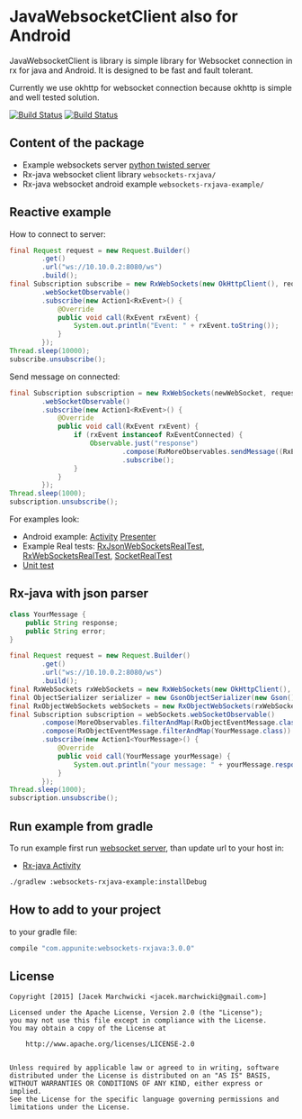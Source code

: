 # JavaWebsocketClient also for Android
JavaWebsocketClient is library is simple library for Websocket connection in rx for java and Android.
It is designed to be fast and fault tolerant.

Currently we use okhttp for websocket connection because okhttp is simple and well tested solution.

[![Build Status](https://travis-ci.org/jacek-marchwicki/JavaWebsocketClient.svg?branch=master)](https://travis-ci.org/jacek-marchwicki/JavaWebsocketClient)
[![Build Status](https://gitlab-ci.appunite.net/projects/33/status.png?ref=master)](https://gitlab-ci.appunite.net/projects/33?ref=master)

## Content of the package

* Example websockets server [python twisted server](websockets-server/README.md)
* Rx-java websocket client library `websockets-rxjava/`
* Rx-java websocket android example `websockets-rxjava-example/`

## Reactive example

How to connect to server:

```java
final Request request = new Request.Builder()
        .get()
        .url("ws://10.10.0.2:8080/ws")
        .build();
final Subscription subscribe = new RxWebSockets(new OkHttpClient(), request)
        .webSocketObservable()
        .subscribe(new Action1<RxEvent>() {
            @Override
            public void call(RxEvent rxEvent) {
                System.out.println("Event: " + rxEvent.toString());
            }
        });
Thread.sleep(10000);
subscribe.unsubscribe();
```

Send message on connected:

```java
final Subscription subscription = new RxWebSockets(newWebSocket, request)
        .webSocketObservable()
        .subscribe(new Action1<RxEvent>() {
            @Override
            public void call(RxEvent rxEvent) {
                if (rxEvent instanceof RxEventConnected) {
                    Observable.just("response")
                            .compose(RxMoreObservables.sendMessage((RxEventConnected) rxEvent))
                            .subscribe();
                }
            }
        });
Thread.sleep(1000);
subscription.unsubscribe();
```

For examples look:
* Android example: [Activity](websockets-rxjava-example/src/main/java/com/appunite/socket/MainActivity.java) [Presenter](websockets-rxjava-example/src/main/java/com/appunite/socket/MainPresenter.java)
* Example Real tests: [RxJsonWebSocketsRealTest](websockets-rxjava-example/src/test/java/com/example/RxObjectWebSocketsRealTest.java), [RxWebSocketsRealTest](websockets-rxjava-example/src/test/java/com/example/RxWebSocketsRealTest.java), [SocketRealTest](websockets-rxjava-example/src/test/java/com/example/SocketRealTest.java)
* [Unit test](websockets-rxjava-example/src/test/java/com/example/SocketTest.java)

## Rx-java with json parser

```java
class YourMessage {
    public String response;
    public String error;
}

final Request request = new Request.Builder()
        .get()
        .url("ws://10.10.0.2:8080/ws")
        .build();
final RxWebSockets rxWebSockets = new RxWebSockets(new OkHttpClient(), request)
final ObjectSerializer serializer = new GsonObjectSerializer(new Gson(), Message.class)
final RxObjectWebSockets webSockets = new RxObjectWebSockets(rxWebSockets), serializer);
final Subscription subscription = webSockets.webSocketObservable()
        .compose(MoreObservables.filterAndMap(RxObjectEventMessage.class))
        .compose(RxObjectEventMessage.filterAndMap(YourMessage.class))
        .subscribe(new Action1<YourMessage>() {
            @Override
            public void call(YourMessage yourMessage) {
                System.out.println("your message: " + yourMessage.response);
            }
        });
Thread.sleep(1000);
subscription.unsubscribe();
```

## Run example from gradle

To run example first run [websocket server](websockets-server/README.md), than update url to your host in:
* [Rx-java Activity](websockets-rxjava-example/src/main/java/com/appunite/socket/MainActivity.java)

```bash
./gradlew :websockets-rxjava-example:installDebug
```

## How to add to your project

to your gradle file:

```groovy
compile "com.appunite:websockets-rxjava:3.0.0"
```
		
## License

    Copyright [2015] [Jacek Marchwicki <jacek.marchwicki@gmail.com>]
    
    Licensed under the Apache License, Version 2.0 (the "License");
    you may not use this file except in compliance with the License.
    You may obtain a copy of the License at
    
    	http://www.apache.org/licenses/LICENSE-2.0
        
    
    Unless required by applicable law or agreed to in writing, software
    distributed under the License is distributed on an "AS IS" BASIS,
    WITHOUT WARRANTIES OR CONDITIONS OF ANY KIND, either express or implied.
    See the License for the specific language governing permissions and
    limitations under the License.
